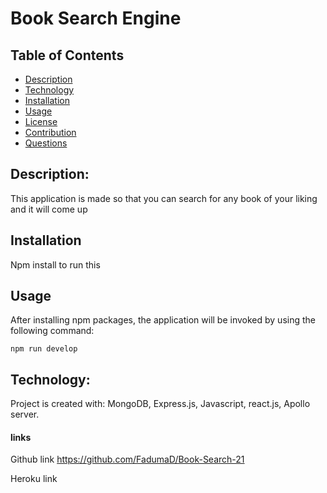 # Book Search Engine

## Table of Contents

- [Description](#description)
- [Technology](#Technology)
- [Installation](#installation)
- [Usage](#usage)
- [License](#license)
- [Contribution](#contribution)
- [Questions](#questions)

## Description:

This application is made so that you can search for any book of your liking and it will come up 

## Installation

Npm install to run this 

## Usage

After installing npm packages, the application will be invoked by using the following command:

```
npm run develop
```

## Technology:

Project is created with:
MongoDB, Express.js, Javascript, react.js, Apollo server. 

#### links 

Github link 
https://github.com/FadumaD/Book-Search-21

Heroku link 


